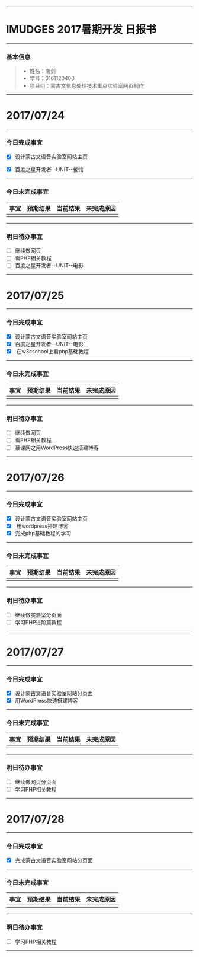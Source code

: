 -------
# IMUDGES 2017暑期开发 日报书

-------


### 基本信息
> * 姓名：南剑
> * 学号：0161120400
> * 项目组：蒙古文信息处理技术重点实验室网页制作
-------


# 2017/07/24

-------

### 今日完成事宜
- [x]  设计蒙古文语音实验室网站主页
- [x]  百度之星开发者--UNIT--餐馆


-----
### 今日未完成事宜


| 事宜     |预期结果| 当前结果  | 未完成原因   | 
| --------   | -----:  | -----:  | :----:  |
|    |   |   |   |


------
### 明日待办事宜
- [ ] 继续做网页
- [ ] 看PHP相关教程
- [ ] 百度之星开发者--UNIT--电影
-------



# 2017/07/25

-------

### 今日完成事宜
- [x]  设计蒙古文语音实验室网站主页
- [x]  百度之星开发者--UNIT--电影
- [x]  在w3cschool上看php基础教程

-----
### 今日未完成事宜


| 事宜     |预期结果| 当前结果  | 未完成原因   | 
| --------   | -----:  | -----:  | :----:  |
|    |   |   |   |


------
### 明日待办事宜
- [ ] 继续做网页
- [ ] 看PHP相关教程
- [ ] 慕课网之用WordPress快速搭建博客
-------


# 2017/07/26

-------

### 今日完成事宜
- [x]  设计蒙古文语音实验室网站主页
- [x]  用wordpress搭建博客
- [x]  完成php基础教程的学习

-----
### 今日未完成事宜


| 事宜     |预期结果| 当前结果  | 未完成原因   | 
| --------   | -----:  | -----:  | :----:  |
|    |   |   |   |


------
### 明日待办事宜
- [ ] 继续做实验室分页面
- [ ] 学习PHP进阶篇教程

-------

# 2017/07/27

-------

### 今日完成事宜
- [x]  设计蒙古文语音实验室网站分页面
- [x]  用WordPress快速搭建博客

-----
### 今日未完成事宜


| 事宜     |预期结果| 当前结果  | 未完成原因   | 
| --------   | -----:  | -----:  | :----:  |
|    |   |   |   |


------
### 明日待办事宜
- [ ] 继续做网页分页面
- [ ] 学习PHP相关教程

-------
# 2017/07/28

-------

### 今日完成事宜
- [x]  完成蒙古文语音实验室网站分页面


-----
### 今日未完成事宜


| 事宜     |预期结果| 当前结果  | 未完成原因   | 
| --------   | -----:  | -----:  | :----:  |
|    |   |   |   |


------
### 明日待办事宜

- [ ] 学习PHP相关教程

-------
